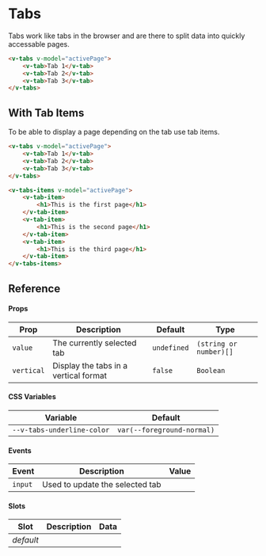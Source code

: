 # Tabs

Tabs work like tabs in the browser and are there to split data into quickly accessable pages.

```html
<v-tabs v-model="activePage">
	<v-tab>Tab 1</v-tab>
	<v-tab>Tab 2</v-tab>
	<v-tab>Tab 3</v-tab>
</v-tabs>
```

## With Tab Items

To be able to display a page depending on the tab use tab items.

```html
<v-tabs v-model="activePage">
	<v-tab>Tab 1</v-tab>
	<v-tab>Tab 2</v-tab>
	<v-tab>Tab 3</v-tab>
</v-tabs>

<v-tabs-items v-model="activePage">
	<v-tab-item>
		<h1>This is the first page</h1>
	</v-tab-item>
	<v-tab-item>
		<h1>This is the second page</h1>
	</v-tab-item>
	<v-tab-item>
		<h1>This is the third page</h1>
	</v-tab-item>
</v-tabs-items>
```

## Reference

#### Props

| Prop       | Description                           | Default     | Type                   |
| ---------- | ------------------------------------- | ----------- | ---------------------- |
| `value`    | The currently selected tab            | `undefined` | `(string or number)[]` |
| `vertical` | Display the tabs in a vertical format | `false`     | `Boolean`              |

#### CSS Variables

| Variable                   | Default                    |
| -------------------------- | -------------------------- |
| `--v-tabs-underline-color` | `var(--foreground-normal)` |

#### Events

| Event   | Description                     | Value |
| ------- | ------------------------------- | ----- |
| `input` | Used to update the selected tab |       |

#### Slots

| Slot      | Description | Data |
| --------- | ----------- | ---- |
| _default_ |             |      |
